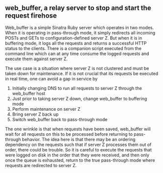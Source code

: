 ## web_buffer, a relay server to stop and start the request firehose
Web_buffer is a simple Sinatra Ruby server which operates in two modes. When it is operating in pass-through mode, it simply redirects all incoming POSTs and GETs to configuration-defined server Z.  But when it is in buffering mode, it logs all the requests and returns a successful HTTP status to the clients. There is a companion script executed from the command line which can at any time consume the logged requests and execute them against server Z.

The use case is a situation where server Z is not clustered and must be taken down for maintenance. If it is not crucial that its requests be executed in real time, one can avoid a gap in service by

1. Initially changing DNS to run all requests to server Z through the web_buffer host
2. Just prior to taking server Z down, change web_buffer to buffering mode
3. Perform maintenance on server Z
4. Bring server Z back up
5. Switch web_buffer back to pass-through mode

The one wrinkle is that when requests have been saved, web_buffer will wait for all requests on this to be processed before returning to pass-through behavior. The idea here is that there may be an ordering dependency on the requests such that if server Z processes them out of order, there could be trouble. So it is careful to execute the requests that were logged on disk in the order that they were received, and then only once the queue is exhausted, return to the true pass-through mode where requests are redirected to server Z.
